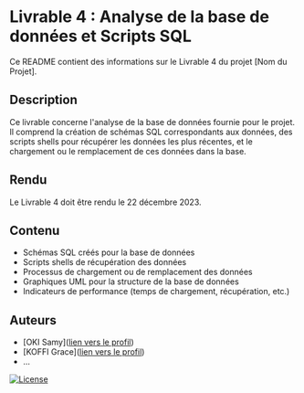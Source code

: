 # Livrable 4 : Analyse de la base de données et Scripts SQL

Ce README contient des informations sur le Livrable 4 du projet [Nom du Projet].

## Description

Ce livrable concerne l'analyse de la base de données fournie pour le projet. Il comprend la création de schémas SQL correspondants aux données, des scripts shells pour récupérer les données les plus récentes, et le chargement ou le remplacement de ces données dans la base.

## Rendu

Le Livrable 4 doit être rendu le 22 décembre 2023.

## Contenu

- Schémas SQL créés pour la base de données
- Scripts shells de récupération des données
- Processus de chargement ou de remplacement des données
- Graphiques UML pour la structure de la base de données
- Indicateurs de performance (temps de chargement, récupération, etc.)

## Auteurs

- [OKI Samy]([lien vers le profil](https://github.com/Samy93000))
- [KOFFI Grace]([lien vers le profil](https://github.com/GraceKoffi))
- ...

[![License](https://img.shields.io/badge/License-MIT-blue.svg)](LICENSE)
